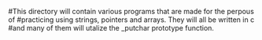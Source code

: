 #This directory will contain various programs that are made for the perpous of
#practicing using strings, pointers and arrays. They will all be written in c
#and many of them will utalize the _putchar prototype function.